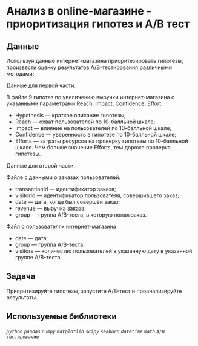 # Анализ в online-магазине - приоритизация гипотез и A/B тест

## Данные

Используя данные интернет-магазина приоритезировать гипотезы, произвести оценку результатов A/B-тестирования различными методами:

Данные для первой части. 

В файле 9 гипотез по увеличению выручки интернет-магазина с указанными параметрами Reach, Impact, Confidence, Effort.

- Hypothesis — краткое описание гипотезы;
- Reach — охват пользователей по 10-балльной шкале;
- Impact — влияние на пользователей по 10-балльной шкале;
- Confidence — уверенность в гипотезе по 10-балльной шкале;
- Efforts — затраты ресурсов на проверку гипотезы по 10-балльной шкале. Чем больше значение Efforts, тем дороже проверка гипотезы.

Данные для второй части. 

Файле с данными о заказах пользователей.

- transactionId — идентификатор заказа;
- visitorId — идентификатор пользователя, совершившего заказ;
- date — дата, когда был совершён заказ;
- revenue — выручка заказа;
- group — группа A/B-теста, в которую попал заказ.

Файл о пользователях интернет-магазина

- date — дата;
- group — группа A/B-теста;
- visitors — количество пользователей в указанную дату в указанной группе A/B-теста

## Задача

Приоритизируйте гипотезы, запустите A/B-тест и проанализируйте результаты. 

## Используемые библиотеки

*`python`* *`pandas`* *`numpy`* *`matplotlib`* *`scipy`* *`seaborn`* *`datetime`* *`math`* *`A/B тестирование`*
